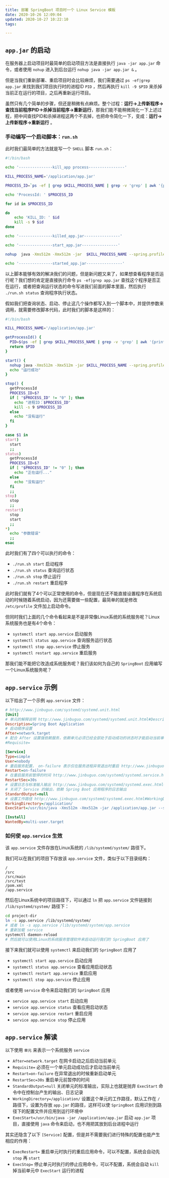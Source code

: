 ```yaml
---
title: 部署 SpringBoot 项目时一个 Linux Service 模板
date: 2020-10-26 12:09:04
updated: 2020-10-27 10:22:10
tags:

---
```


## `app.jar` 的启动

在服务器上启动项目时最简单的启动项目方法是直接执行 `java -jar app.jar` 命令，或者使用 `nohup` 进入到后台运行 `nohup java -jar app.jar &` 。

但是当我们重新部署、重启项目时会比较麻烦，我们需要通过 `ps -ef|grep app.jar` 来找到我们项目执行时的进程ID `PID` ，然后再执行 `kill -9 $PID` 来杀掉当前正在运行的项目，之后再重新运行项目。

虽然只有几个简单的步骤，但还是稍微有点麻烦。整个过程：**运行->上传新程序->查找当前程序PID->杀掉当前程序->重新运行**，那我们能不能稍微简化一下上述过程，把中间查找PID和杀掉进程这两个不去掉，也把命令简化一下，变成：**运行->上传新程序->重新运行** 。



### 手动编写一个启动脚本：`run.sh`

此时我们最简单的方法就是写一个 `SHELL` 脚本 `run.sh`：

```bash
#!/bin/bash

echo '---------------kill_app process----------------'

KILL_PROCESS_NAME='/application/app.jar'

PROCESS_ID=`ps -ef | grep $KILL_PROCESS_NAME | grep -v 'grep' | awk '{print $2}'`

echo 'ProcessId: ' $PROCESS_ID

for id in $PROCESS_ID

do
	echo 'KILL_ID: ' $id
	kill -s 9 $id	
done

echo '---------------killed_app.jar----------------'

echo '---------------start_app.jar----------------'

nohup  java -Xms512m -Xmx512m -jar  $KILL_PROCESS_NAME --spring.profiles.active=file  >/dev/null 2>&1 &

echo '---------------started_app.jar----------------'

```



以上脚本能够有效的解决我们的问题，但是新问题又来了，如果想查看程序是否运行呢？我们想的肯定是直接执行命令 `ps -ef|grep app.jar` 查找这个程序是否正在运行，或者把查询运行状态的命令写进我们前面的脚本里面，然后执行 `./run.sh status` 查询程序执行状态。

假如我们把查询状态、启动、停止这几个操作都写入到一个脚本中，并提供参数来调用，就需要修改脚本代码，此时我们的脚本是这样的：

```bash
#!/bin/bash

KILL_PROCESS_NAME='/application/app.jar'

getProcessId() {
  PID=$(ps -ef | grep $KILL_PROCESS_NAME | grep -v 'grep' | awk '{print $2}')
  return $PID
}

start() {
  nohup java -Xms512m -Xmx512m -jar $KILL_PROCESS_NAME --spring.profiles.active=file >/dev/null 2>&1 &
  echo "运行成功"
}

stop() {
  getProcessId
  PROCESS_ID=$?
  if [ "$PROCESS_ID" != "0" ]; then
    echo "进程ID：$PROCESS_ID"
    kill -s 9 $PROCESS_ID
  else
    echo "没有运行"
  fi
}

case $1 in
start)
  start
  ;;
status)
  getProcessId
  PROCESS_ID=$?
  if [ "$PROCESS_ID" != "0" ]; then
    echo "正在运行..."
  else
    echo "没有运行"
  fi
  ;;
stop)
  stop
  ;;
restart)
  stop
  start
  ;;
*)
  echo "参数错误"
  ;;
esac

```

此时我们有了四个可以执行的命令：

- `./run.sh start` 启动程序
- `./run.sh status` 查询运行状态
- `./run.sh stop` 停止运行
- `./run.sh restart` 重启程序

此时我们就有了4个可以正常使用的命令，但是现在还不能直接设置程序在系统启动的时候随着系统启动，因为还需要做一些配置，最简单的就是修改 `/etc/profile` 文件加上启动命令。

但同时我们上面的几个命令看起来是不是非常像Linux系统的系统服务呢？Linux系统服务也是有4个命令：

- `systemctl start app.service` 启动服务
- `systemctl status app.service` 查询服务运行状态
- `systemctl stop app.service` 停止服务
- `systemctl restart app.service` 重启服务

那我们能不能把它改造成系统服务呢？我们该如何为自己的 `SpringBoot` 应用编写一个Linux系统服务呢？



## `app.service` 示例

以下给出了一个示例 `app.service` 文件：

```ini
# http://www.jinbuguo.com/systemd/systemd.unit.html
[Unit]
# 单元的解释说明 http://www.jinbuguo.com/systemd/systemd.unit.html#Description=
Description=Spring Boot Application
# 启动顺序设置
After=network.target
# 配合 After 设置强依赖服务，依赖单元必须已经全部处于启动成功的状态时才能启动当前单元 http://www.jinbuguo.com/systemd/systemd.unit.html#Requisite=
#Requisite=

[Service]
Type=simple
User=nobody
# 重启服务配置， on-failure 表示仅在服务进程异常退出时重启 http://www.jinbuguo.com/systemd/systemd.service.html#Restart=
Restart=on-failure
# 在重启服务前暂停的时间 http://www.jinbuguo.com/systemd/systemd.service.html#RestartSec=
RestartSec=30s
# 设置日志与标准输入输出 http://www.jinbuguo.com/systemd/systemd.exec.html#StandardOutput=
# 关闭了 Service 的输出，依赖 Spring Boot 应用程序的日志输出
StandardOutput=null
# 设置工作路径 http://www.jinbuguo.com/systemd/systemd.exec.html#WorkingDirectory=
WorkingDirectory=/application/
ExecStart=/usr/bin/java -Xms512m -Xmx512m -jar /application/app.jar --spring.profiles.active=dev

[Install]
WantedBy=multi-user.target

```



### 如何使 `app.service` 生效

该 `app.service` 文件存放在Linux系统的 `/lib/systemd/system/` 路径下。

我们可以在我们的项目下存放该 `app.service` 文件，类似于以下目录结构：

```
/
/src
/src/main
/src/test
/pom.xml
/app.service
```



然后在Linux系统中的项目路径下，可以通过 `ln` 把 `app.service` 文件链接到 `/lib/systemd/system/` 路径下：

```bash
cd project-dir
ln -s app.service /lib/systemd/system/
# 或者 ln -s app.service /lib/systemd/system/app.service
# 重新加载 service
systemctl daemon-reload
# 然后就可以使用Linux的系统服务管理软件来启动运行我们的 SpringBoot 应用了
```



接下来我们就可以使用 `systemctl` 来启动我们的 `SpringBoot` 应用了

- `systemctl start app.service` 启动应用
- `systemctl status app.service` 查看应用启动状态
- `systemctl restart app.service` 重启应用
- `systemctl stop app.service` 停止应用

或者使用 `service` 命令来启动我们的 `SpringBoot` 应用

- `service app.service start` 启动应用
- `service app.service status` 查看应用启动状态
- `service app.service restart` 重启应用
- `service app.service stop` 停止应用



## `app.service` 解读

以下使用 `单元` 来表示一个系统服务 `service` 

- `After=network.target` 在网卡启动之后启动当前单元
- `Requisite=` 必须在一个单元启动成功后才启动当前单元
- `Restart=on-failure` 在异常退出的时候重新启动单元
- `RestartSec=30s` 重启单元前暂停的时间
- `StandardOutput=null` 关闭单元的标准输出，实际上也就是抛弃 `ExecStart` 命令中在控制台产生的输出、日志记录
- `WorkingDirectory=/application/` 设置这个单元的工作路径，默认工作在 `/` 路径下，设置为存放 `app.jar` 的路径，这样可以使 `SpringBoot` 应用识别到路径下的配置文件并应用到运行环境中
- `ExecStart=/usr/bin/java -jar /application/app.jar` 启动 `app.jar` 项目，直接使用 `java` 命令来启动，也不用把其放到后台进程中运行

其实还隐含了以下 `[Service]` 配置，但是并不需要我们进行特殊的配置也能产生相应的作用：

- `ExecRestart=` 重启单元时执行的重启应用命令，可以不配置，系统会自动先 `stop` 再 `start`
- `ExecStop=` 停止单元时执行的停止应用命令，可以不配置，系统会自动 `kill` 掉当前单元中 `ExecStart` 运行的进程


